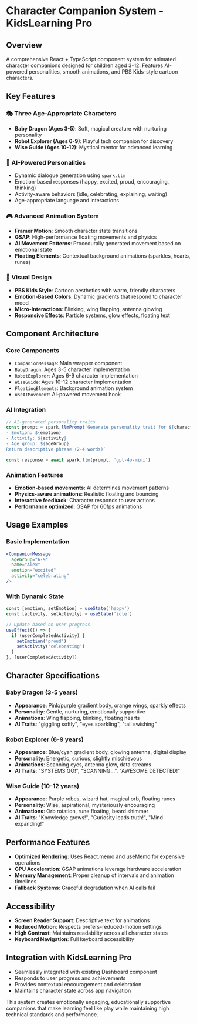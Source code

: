 # Character Companion System - KidsLearning Pro

## Overview
A comprehensive React + TypeScript component system for animated character companions designed for children aged 3-12. Features AI-powered personalities, smooth animations, and PBS Kids-style cartoon characters.

## Key Features

### 🎭 Three Age-Appropriate Characters
- **Baby Dragon (Ages 3-5)**: Soft, magical creature with nurturing personality
- **Robot Explorer (Ages 6-9)**: Playful tech companion for discovery
- **Wise Guide (Ages 10-12)**: Mystical mentor for advanced learning

### 🤖 AI-Powered Personalities
- Dynamic dialogue generation using `spark.llm`
- Emotion-based responses (happy, excited, proud, encouraging, thinking)
- Activity-aware behaviors (idle, celebrating, explaining, waiting)
- Age-appropriate language and interactions

### 🎮 Advanced Animation System
- **Framer Motion**: Smooth character state transitions
- **GSAP**: High-performance floating movements and physics
- **AI Movement Patterns**: Procedurally generated movement based on emotional state
- **Floating Elements**: Contextual background animations (sparkles, hearts, runes)

### 🎨 Visual Design
- **PBS Kids Style**: Cartoon aesthetics with warm, friendly characters
- **Emotion-Based Colors**: Dynamic gradients that respond to character mood
- **Micro-Interactions**: Blinking, wing flapping, antenna glowing
- **Responsive Effects**: Particle systems, glow effects, floating text

## Component Architecture

### Core Components
- `CompanionMessage`: Main wrapper component
- `BabyDragon`: Ages 3-5 character implementation
- `RobotExplorer`: Ages 6-9 character implementation  
- `WiseGuide`: Ages 10-12 character implementation
- `FloatingElements`: Background animation system
- `useAIMovement`: AI-powered movement hook

### AI Integration
```typescript
// AI-generated personality traits
const prompt = spark.llmPrompt`Generate personality trait for ${character} based on:
- Emotion: ${emotion}
- Activity: ${activity}
- Age group: ${ageGroup}
Return descriptive phrase (2-4 words)`

const response = await spark.llm(prompt, 'gpt-4o-mini')
```

### Animation Features
- **Emotion-based movements**: AI determines movement patterns
- **Physics-aware animations**: Realistic floating and bouncing
- **Interactive feedback**: Character responds to user actions
- **Performance optimized**: GSAP for 60fps animations

## Usage Examples

### Basic Implementation
```jsx
<CompanionMessage 
  ageGroup="6-9" 
  name="Alex"
  emotion="excited"
  activity="celebrating"
/>
```

### With Dynamic State
```jsx
const [emotion, setEmotion] = useState('happy')
const [activity, setActivity] = useState('idle')

// Update based on user progress
useEffect(() => {
  if (userCompletedActivity) {
    setEmotion('proud')
    setActivity('celebrating')
  }
}, [userCompletedActivity])
```

## Character Specifications

### Baby Dragon (3-5 years)
- **Appearance**: Pink/purple gradient body, orange wings, sparkly effects
- **Personality**: Gentle, nurturing, emotionally supportive
- **Animations**: Wing flapping, blinking, floating hearts
- **AI Traits**: "giggling softly", "eyes sparkling", "tail swishing"

### Robot Explorer (6-9 years)  
- **Appearance**: Blue/cyan gradient body, glowing antenna, digital display
- **Personality**: Energetic, curious, slightly mischievous
- **Animations**: Scanning eyes, antenna glow, data streams
- **AI Traits**: "SYSTEMS GO!", "SCANNING...", "AWESOME DETECTED!"

### Wise Guide (10-12 years)
- **Appearance**: Purple robes, wizard hat, magical orb, floating runes
- **Personality**: Wise, aspirational, mysteriously encouraging  
- **Animations**: Orb rotation, rune floating, beard shimmer
- **AI Traits**: "Knowledge grows!", "Curiosity leads truth!", "Mind expanding!"

## Performance Features
- **Optimized Rendering**: Uses React.memo and useMemo for expensive operations
- **GPU Acceleration**: GSAP animations leverage hardware acceleration
- **Memory Management**: Proper cleanup of intervals and animation timelines
- **Fallback Systems**: Graceful degradation when AI calls fail

## Accessibility
- **Screen Reader Support**: Descriptive text for animations
- **Reduced Motion**: Respects prefers-reduced-motion settings
- **High Contrast**: Maintains readability across all character states
- **Keyboard Navigation**: Full keyboard accessibility

## Integration with KidsLearning Pro
- Seamlessly integrated with existing Dashboard component
- Responds to user progress and achievements
- Provides contextual encouragement and celebration
- Maintains character state across app navigation

This system creates emotionally engaging, educationally supportive companions that make learning feel like play while maintaining high technical standards and performance.